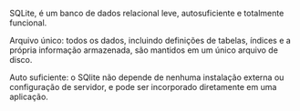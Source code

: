 SQLite, é um banco de dados relacional leve, autosuficiente e totalmente funcional.

Arquivo único: todos os dados, incluindo definições de tabelas, índices e a própria informação armazenada, são mantidos em um único arquivo de disco.

Auto suficiente: o SQlite não depende de nenhuma instalação externa ou configuração de servidor, e pode ser incorporado diretamente em uma aplicação.